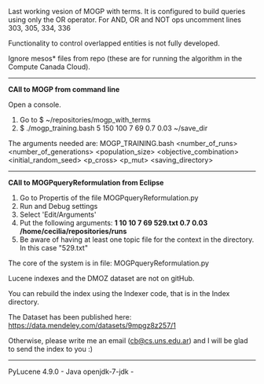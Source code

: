 
Last working vesion of MOGP with terms.
It is configured to build queries using only the OR operator.
For AND, OR and NOT ops uncomment lines 303, 305, 334, 336

Functionality to control overlapped entities is not fully developed.

Ignore mesos* files from repo (these are for running the algorithm in the Compute Canada Cloud).


---

**CAll to MOGP from command line**

Open a console. 

1. Go to $ ~/repositories/mogp_with_terms
2. $ ./mogp_training.bash 5 150 100 7 69 0.7 0.03 ~/save_dir

The arguments needed are:
MOGP_TRAINING.bash <number_of_runs> <number_of_generations> <population_size> <objective_combination> <initial_random_seed> <p_cross> <p_mut> <saving_directory>



---

**CAll to MOGPqueryReformulation from Eclipse**


1. Go to Propertis of the file MOGPqueryReformulation.py
2. Run and Debug settings
3. Select 'Edit/Arguments'
4. Put the following arguments: **1 10 10 7 69 529.txt 0.7 0.03 /home/cecilia/repositories/runs**
5. Be aware of having at least one topic file for the context in the directory. In this case "529.txt"


The core of the system is in file: MOGPqueryReformulation.py

Lucene indexes and the DMOZ dataset are not on gitHub. 

You can rebuild the index using the Indexer code, that is in the Index directory.

The Dataset has been published here: https://data.mendeley.com/datasets/9mpgz8z257/1

Otherwise, please write me an email (cb@cs.uns.edu.ar) and I will be glad to send the index to you :)

---
PyLucene 4.9.0 - Java openjdk-7-jdk - 
